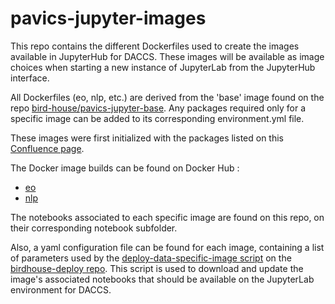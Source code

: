 # pavics-jupyter-images

This repo contains the different Dockerfiles used to create the images available in JupyterHub for DACCS.
These images will be available as image choices when starting a new instance of JupyterLab from the JupyterHub interface.

All Dockerfiles (eo, nlp, etc.) are derived from the 'base' image found on the repo
[bird-house/pavics-jupyter-base](https://github.com/bird-house/pavics-jupyter-base).
Any packages required only for a specific image can be added to its corresponding environment.yml file.

These images were first initialized with the packages listed on this
[Confluence page](https://www.crim.ca/confluence/pages/viewpage.action?pageId=58625163).

The Docker image builds can be found on Docker Hub : 
* [eo](https://hub.docker.com/repository/docker/pavics/crim-jupyter-eo)
* [nlp](https://hub.docker.com/repository/docker/pavics/crim-jupyter-nlp)

The notebooks associated to each specific image are found on this repo, on their corresponding notebook subfolder. 

Also, a yaml configuration file can be found for each image, containing a list of parameters used 
by the [deploy-data-specific-image script](https://github.com/bird-house/birdhouse-deploy/blob/master/birdhouse/deployment/deploy-data-specific-image)
on the [birdhouse-deploy repo](https://github.com/bird-house/birdhouse-deploy). 
This script is used to download and update the image's associated notebooks that should be available on 
the JupyterLab environment for DACCS.
